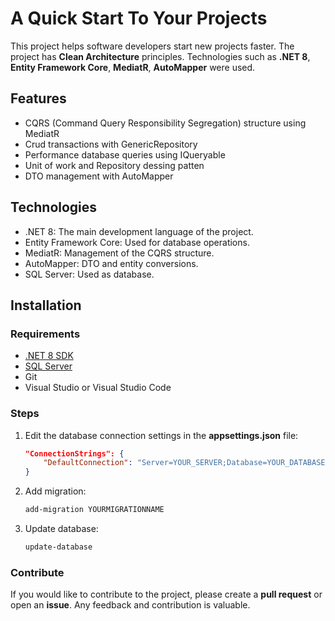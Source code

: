 

# A Quick Start To Your Projects
This project helps software developers start new projects faster. 
The project has **Clean Architecture** principles. Technologies such as **.NET 8**, **Entity Framework Core**, **MediatR**, **AutoMapper** were used.

## Features
- CQRS (Command Query Responsibility Segregation) structure using MediatR
- Crud transactions with GenericRepository
- Performance database queries using IQueryable
- Unit of work and Repository dessing patten  
- DTO management with AutoMapper


## Technologies
- .NET 8: The main development language of the project.
- Entity Framework Core: Used for database operations.
- MediatR: Management of the CQRS structure.
- AutoMapper: DTO and entity conversions.
- SQL Server: Used as database.

## Installation
### Requirements

- [.NET 8 SDK](https://dotnet.microsoft.com/download/dotnet/8.0)
- [SQL Server](https://www.microsoft.com/en-us/sql-server/sql-server-downloads)
- Git
- Visual Studio or Visual Studio Code

### Steps

1. Edit the database connection settings in the **appsettings.json** file:
    ```json
    "ConnectionStrings": {
        "DefaultConnection": "Server=YOUR_SERVER;Database=YOUR_DATABASE;User Id=YOUR_USER;Password=YOUR_PASSWORD;"
    }
    ```

2. Add migration:
    ```bash
    add-migration YOURMIGRATIONNAME
    ```
    
3. Update database:
    ```bash
    update-database
    ```




### Contribute

If you would like to contribute to the project, please create a **pull request** or open an **issue**. Any feedback and contribution is valuable.
